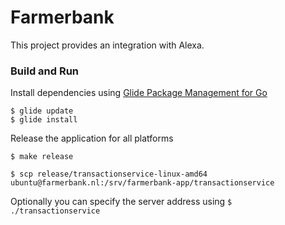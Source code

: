 # Farmerbank

This project provides an integration with Alexa.


### Build and Run

Install dependencies using [Glide Package Management for Go](https://glide.sh/)

```
$ glide update
$ glide install
```

Release the application for all platforms
```
$ make release
```

```
$ scp release/transactionservice-linux-amd64 ubuntu@farmerbank.nl:/srv/farmerbank-app/transactionservice
```

Optionally you can specify the server address using `$ ./transactionservice`
